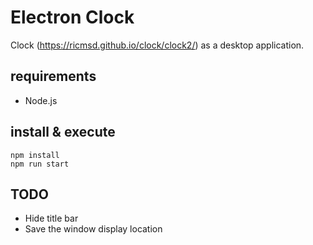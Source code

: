 # Electron Clock
Clock (https://ricmsd.github.io/clock/clock2/) as a desktop application.

## requirements
- Node.js

## install & execute
    npm install
    npm run start

## TODO
- Hide title bar
- Save the window display location

